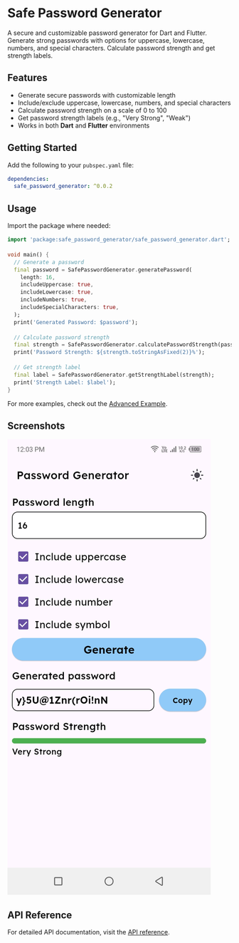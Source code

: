 # Safe Password Generator

A secure and customizable password generator for Dart and Flutter. Generate strong passwords with
options for uppercase, lowercase, numbers, and special characters. Calculate password strength and
get strength labels.

## Features

- Generate secure passwords with customizable length
- Include/exclude uppercase, lowercase, numbers, and special characters
- Calculate password strength on a scale of 0 to 100
- Get password strength labels (e.g., "Very Strong", "Weak")
- Works in both **Dart** and **Flutter** environments

## Getting Started

Add the following to your `pubspec.yaml` file:

```yaml
dependencies:
  safe_password_generator: ^0.0.2
```

## Usage

Import the package where needed:

```dart
import 'package:safe_password_generator/safe_password_generator.dart';

void main() {
  // Generate a password
  final password = SafePasswordGenerator.generatePassword(
    length: 16,
    includeUppercase: true,
    includeLowercase: true,
    includeNumbers: true,
    includeSpecialCharacters: true,
  );
  print('Generated Password: $password');

  // Calculate password strength
  final strength = SafePasswordGenerator.calculatePasswordStrength(password);
  print('Password Strength: ${strength.toStringAsFixed(2)}%');

  // Get strength label
  final label = SafePasswordGenerator.getStrengthLabel(strength);
  print('Strength Label: $label');
}
```

For more examples, check out the [Advanced Example](example/example.dart).

## Screenshots

![Usage Example](images/Screenshot_20250110-120338.jpg)

## API Reference

For detailed API documentation, visit the [API reference](https://pub.dev/packages/safe_password_generator).
